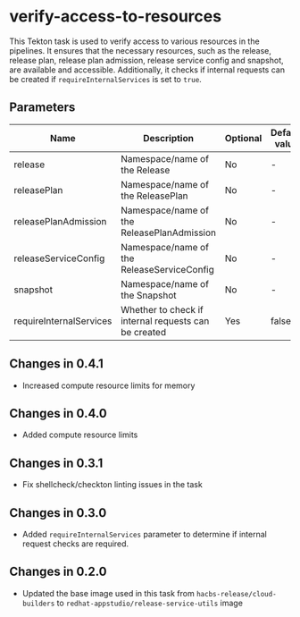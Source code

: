 # verify-access-to-resources

This Tekton task is used to verify access to various resources in the pipelines. It ensures that the necessary resources, such as the release, release plan, release plan admission, release service config and snapshot, are available and accessible. Additionally, it checks if internal requests can be created if `requireInternalServices` is set to `true`.

## Parameters

| Name                    | Description                                             | Optional | Default value |
|-------------------------|---------------------------------------------------------|----------|---------------|
| release                 | Namespace/name of the Release                           | No       | -             |
| releasePlan             | Namespace/name of the ReleasePlan                       | No       | -             |
| releasePlanAdmission    | Namespace/name of the ReleasePlanAdmission              | No       | -             |
| releaseServiceConfig    | Namespace/name of the ReleaseServiceConfig              | No       | -             |
| snapshot                | Namespace/name of the Snapshot                          | No       | -             |
| requireInternalServices | Whether to check if internal requests can be created    | Yes      | false         |

## Changes in 0.4.1
* Increased compute resource limits for memory

## Changes in 0.4.0
* Added compute resource limits

## Changes in 0.3.1
* Fix shellcheck/checkton linting issues in the task

## Changes in 0.3.0
* Added `requireInternalServices` parameter to determine if internal request checks are required.

## Changes in 0.2.0
* Updated the base image used in this task from `hacbs-release/cloud-builders` to `redhat-appstudio/release-service-utils` image
